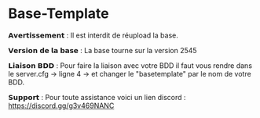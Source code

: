 # Base-Template

𝗔𝘃𝗲𝗿𝘁𝗶𝘀𝘀𝗲𝗺𝗲𝗻𝘁 :
Il est interdit de réupload la base.

𝗩𝗲𝗿𝘀𝗶𝗼𝗻 𝗱𝗲 𝗹𝗮 𝗯𝗮𝘀𝗲 : 
La base tourne sur la version 2545

𝗟𝗶𝗮𝗶𝘀𝗼𝗻 𝗕𝗗𝗗 :
Pour faire la liaison avec votre BDD il faut vous rendre dans le server.cfg -> ligne 4 -> et changer le "basetemplate" par le nom de votre BDD.

𝗦𝘂𝗽𝗽𝗼𝗿𝘁 : 
Pour toute assistance voici un lien discord : https://discord.gg/g3v469NANC
